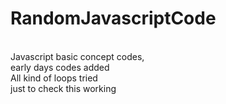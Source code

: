 # RandomJavascriptCode
<br/>
Javascript basic concept codes, <br/> early days codes added <br>
All kind of loops tried <br>
just to check this working 
